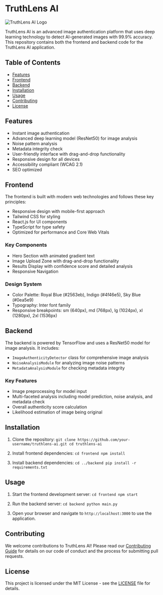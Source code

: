 # TruthLens AI

![TruthLens AI Logo](D:\Truthlens-AI\public\Truthlens-AI.png)

TruthLens AI is an advanced image authentication platform that uses deep learning technology to detect AI-generated images with 99.9% accuracy. This repository contains both the frontend and backend code for the TruthLens AI application.

## Table of Contents

- [Features](#features)
- [Frontend](#frontend)
- [Backend](#backend)
- [Installation](#installation)
- [Usage](#usage)
- [Contributing](#contributing)
- [License](#license)

## Features

- Instant image authentication
- Advanced deep learning model (ResNet50) for image analysis
- Noise pattern analysis
- Metadata integrity check
- User-friendly interface with drag-and-drop functionality
- Responsive design for all devices
- Accessibility compliant (WCAG 2.1)
- SEO optimized

## Frontend

The frontend is built with modern web technologies and follows these key principles:

- Responsive design with mobile-first approach
- Tailwind CSS for styling
- React.js for UI components
- TypeScript for type safety
- Optimized for performance and Core Web Vitals

### Key Components

- Hero Section with animated gradient text
- Image Upload Zone with drag-and-drop functionality
- Results Display with confidence score and detailed analysis
- Responsive Navigation

### Design System

- Color Palette: Royal Blue (#2563eb), Indigo (#4f46e5), Sky Blue (#0ea5e9)
- Typography: Inter font family
- Responsive breakpoints: sm (640px), md (768px), lg (1024px), xl (1280px), 2xl (1536px)

## Backend

The backend is powered by TensorFlow and uses a ResNet50 model for image analysis. It includes:

- `ImageAuthenticityDetector` class for comprehensive image analysis
- `NoiseAnalysisModule` for analyzing image noise patterns
- `MetadataAnalysisModule` for checking metadata integrity

### Key Features

- Image preprocessing for model input
- Multi-faceted analysis including model prediction, noise analysis, and metadata check
- Overall authenticity score calculation
- Likelihood estimation of image being original

## Installation

1. Clone the repository:   ```
   git clone https://github.com/your-username/truthlens-ai.git
   cd truthlens-ai   ```

2. Install frontend dependencies:   ```
   cd frontend
   npm install   ```

3. Install backend dependencies:   ```
   cd ../backend
   pip install -r requirements.txt   ```

## Usage

1. Start the frontend development server:   ```
   cd frontend
   npm start   ```

2. Run the backend server:   ```
   cd backend
   python main.py   ```

3. Open your browser and navigate to `http://localhost:3000` to use the application.

## Contributing

We welcome contributions to TruthLens AI! Please read our [Contributing Guide](CONTRIBUTING.md) for details on our code of conduct and the process for submitting pull requests.

## License

This project is licensed under the MIT License - see the [LICENSE](LICENSE) file for details.

